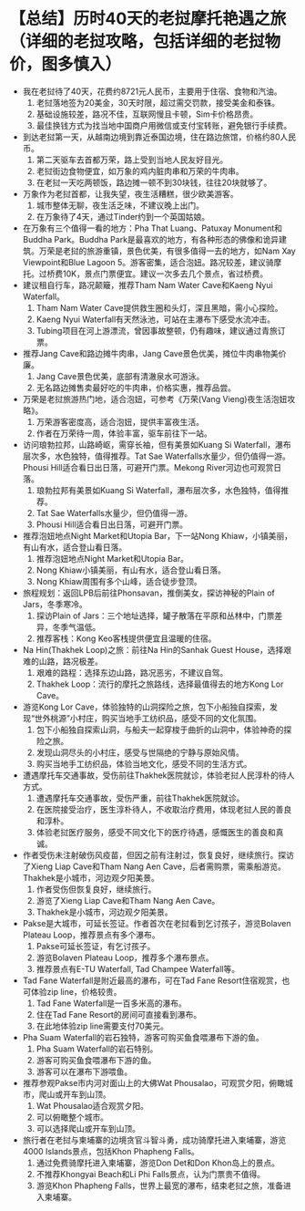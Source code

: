 # 【总结】历时40天的老挝摩托艳遇之旅（详细的老挝攻略，包括详细的老挝物价，图多慎入）

-   我在老挝待了40天，花费约8721元人民币，主要用于住宿、食物和汽油。
    1.  老挝落地签为20美金，30天时限，超过需交罚款，接受美金和泰铢。
    2.  基础设施较差，路况不佳，互联网慢且卡顿，Sim卡价格昂贵。
    3.  最佳换钱方式为找当地中国商户用微信或支付宝转账，避免银行手续费。
-   到达老挝第一天，从越南边境到靠近泰国边境，住在路边旅馆，价格约80人民币。
    1.  第二天驱车去首都万荣，路上受到当地人民友好目光。
    2.  老挝街边食物便宜，如万象的鸡内脏肉串和万荣的牛肉串。
    3.  在老挝一天吃两顿饭，路边摊一顿不到30块钱，往往20块就够了。
-   万象作为老挝首都，让我失望，夜生活糟糕，很少欧美游客。
    1.  城市整体无聊，夜生活乏味，不建议晚上出门。
    2.  在万象待了4天，通过Tinder约到一个英国姑娘。
-   在万象有三个值得一看的地方：Pha That Luang、Patuxay Monument和Buddha Park。Buddha Park是最喜欢的地方，有各种形态的佛像和诡异建筑。万荣是老挝的旅游重镇，景色优美，有很多值得一去的地方，如Nam Xay Viewpoint和Blue Lagoon 5。游客密集，适合泡妞。路况较差，建议骑摩托。过桥费10K，景点门票便宜。建议一次多去几个景点，省过桥费。
-   建议租自行车，路况颠簸，推荐Tham Nam Water Cave和Kaeng Nyui Waterfall。
    1.  Tham Nam Water Cave提供救生圈和头灯，深且黑暗，需小心探险。
    2.  Kaeng Nyui Waterfall有天然泳池，可站在主瀑布下感受水流冲击。
    3.  Tubing项目在河上游漂流，曾因事故整顿，仍有趣味，建议通过青旅订票。
-   推荐Jang Cave和路边摊牛肉串，Jang Cave景色优美，摊位牛肉串物美价廉。
    1.  Jang Cave景色优美，底部有清澈泉水可游泳。
    2.  无名路边摊售卖最好吃的牛肉串，价格实惠，推荐品尝。
-   万荣是老挝旅游热门地，适合泡妞，可参考《万荣(Vang Vieng)夜生活泡妞攻略》。
    1.  万荣游客密度高，适合泡妞，提供丰富夜生活。
    2.  作者在万荣待一周，体验丰富，驱车前往下一站。
-   访问琅勃拉邦，山路崎岖，需穿长袖，但有美景如Kuang Si Waterfall，瀑布层次多，水色独特，值得推荐。Tat Sae Waterfalls水量少，但仍值得一游。Phousi Hill适合看日出日落，可避开门票。Mekong River河边也可观赏日落。
    1.  琅勃拉邦有美景如Kuang Si Waterfall，瀑布层次多，水色独特，值得推荐。
    2.  Tat Sae Waterfalls水量少，但仍值得一游。
    3.  Phousi Hill适合看日出日落，可避开门票。
-   推荐泡妞地点Night Market和Utopia Bar，下一站Nong Khiaw，小镇美丽，有山有水，适合登山看日落。
    1.  推荐泡妞地点Night Market和Utopia Bar。
    2.  Nong Khiaw小镇美丽，有山有水，适合登山看日落。
    3.  Nong Khiaw周围有多个山峰，适合徒步登顶。
-   旅程规划：返回LPB后前往Phonsavan，推倒美女，探访神秘的Plain of Jars，冬季寒冷。
    1.  探访Plain of Jars：三个地址选择，罐子散落在平原和丛林中，门票差异，冬季气温低。
    2.  推荐客栈：Kong Keo客栈提供便宜且温暖的住宿。
-   Na Hin(Thakhek Loop)之旅：前往Na Hin的Sanhak Guest House，选择艰难的山路，路况极差。
    1.  艰难的路程：选择东边山路，路况恶劣，不建议自驾。
    2.  Thakhek Loop：流行的摩托之旅路线，选择最值得去的地方Kong Lor Cave。
-   游览Kong Lor Cave，体验独特的山洞探险之旅，包下小船独自探索，发现“世外桃源”小村庄，购买当地手工纺织品，感受不同的文化氛围。
    1.  包下小船独自探索山洞，与船夫一起穿梭于曲折的山洞中，体验神奇的探险之旅。
    2.  发现山洞尽头的小村庄，感受与世隔绝的宁静与原始风情。
    3.  购买当地手工纺织品，体验当地文化，感受不同的生活方式。
-   遭遇摩托车交通事故，受伤前往Thakhek医院就诊，体验老挝人民淳朴的待人方式。
    1.  遭遇摩托车交通事故，受伤严重，前往Thakhek医院就诊。
    2.  在医院接受治疗，医生淳朴待人，不收取治疗费用，体现老挝人民的善良和淳朴。
    3.  体验老挝医疗服务，感受不同文化下的医疗待遇，感慨医生的善良和真诚。
-   作者受伤未注射破伤风疫苗，但因之前有注射过，恢复良好，继续旅行。探访了Xieng Liap Cave和Tham Nang Aen Cave，后者需购票，需乘船游览。Thakhek是小城市，河边观夕阳美景。
    1.  作者受伤但恢复良好，继续旅行。
    2.  游览了Xieng Liap Cave和Tham Nang Aen Cave。
    3.  Thakhek是小城市，河边观夕阳美景。
-   Pakse是大城市，可延长签证。作者首次在老挝看到乞讨孩子，游览Bolaven Plateau Loop，推荐景点有多个瀑布。
    1.  Pakse可延长签证，有乞讨孩子。
    2.  游览Bolaven Plateau Loop，推荐多个瀑布景点。
    3.  推荐景点有E-TU Waterfall, Tad Champee Waterfall等。
-   Tad Fane Waterfall是附近最高的瀑布，可在Tad Fane Resort住宿观赏，也可体验zip line，价格较贵。
    1.  Tad Fane Waterfall是一百多米高的瀑布。
    2.  住在Tad Fane Resort的房间可直接看到瀑布。
    3.  在此地体验zip line需要支付70美元。
-   Pha Suam Waterfall的岩石独特，游客可购买鱼食喂瀑布下游的鱼。
    1.  Pha Suam Waterfall的岩石特别。
    2.  游客可购买鱼食喂瀑布下游的鱼。
    3.  游客可以在瀑布下游喂鱼。
-   推荐参观Pakse市内河对面山上的大佛Wat Phousalao，可观赏夕阳，俯瞰城市，爬山或开车到山顶。
    1.  Wat Phousalao适合观赏夕阳。
    2.  可以俯瞰整个城市。
    3.  可以选择爬山或开车到山顶。
-   旅行者在老挝与柬埔寨的边境贪官斗智斗勇，成功骑摩托进入柬埔寨，游览4000 Islands景点，包括Khon Phapheng Falls。
    1.  通过免费骑摩托进入柬埔寨，游览Don Det和Don Khon岛上的景点。
    2.  不推荐Khongyai Beach和Li Phi Falls景点，认为门票贵不值得。
    3.  游览Khon Phapheng Falls，世界上最宽的瀑布，结束老挝之旅，准备进入柬埔寨。